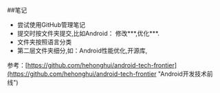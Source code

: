 ##笔记

- 尝试使用GitHub管理笔记
- 提交时按文件夹提交,比如Android： 修改***,优化***.
- 文件夹按照语言分类
- 第二层文件夹细分,如：Android性能优化,开源库,

参考：[https://github.com/hehonghui/android-tech-frontier](https://github.com/hehonghui/android-tech-frontier "Android开发技术前线")
